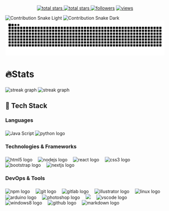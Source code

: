 <br clear="both">

<p align="center">
  <a href="https://github.com/MayBeeGG?tab=repositories&sort=stargazers">
    <img alt="total stars" title="Total stars on GitHub" src="https://custom-icon-badges.herokuapp.com/badge/dynamic/json?logo=star&host=formatted-dynamic-badges.herokuapp.com&formatter=metric&style=for-the-badge&color=55960c&labelColor=488207&label=stars&query=$.stars&url=https://api.github-star-counter.workers.dev/user/MayBeeGG"/>
  </a>
  <a href="https://github.com/MayBeeGG?tab=repositories&sort=stargazers">
    <img alt="total stars" title="Total forks on GitHub" src="https://custom-icon-badges.herokuapp.com/badge/dynamic/json?logo=fork&host=formatted-dynamic-badges.herokuapp.com&formatter=metric&style=for-the-badge&color=ff0013&labelColor=ae1206&label=forks&query=$.forks&url=https://api.github-star-counter.workers.dev/user/MayBeeGG"/>
  </a>
  <a href="https://github.com/MayBeeGG?tab=followers">
    <img alt="followers" title="Follow me on Github" src="https://custom-icon-badges.herokuapp.com/github/followers/MayBeeGG?color=236ad3&labelColor=1155ba&style=for-the-badge&logo=person-add&label=Follow&logoColor=white"/></a>
  <a href="https://github.com/MayBeeGG/Simple-View-Counter">
    <img alt="views" title="GitHub profile views" src="https://komarev.com/ghpvc/?username=MayBeeGG&style=for-the-badge&color=lightgrey"/>
  </a>
</p>

![Contribution Snake Light](https://raw.githubusercontent.com/MayBeeGG/MayBeeGG/output/dist/snake.svg)
![Contribution Snake Dark](https://raw.githubusercontent.com/MayBeeGG/MayBeeGG/output/dist/snake-dark.svg)
![snake gif](https://github.com/MayBeeGG/MayBeeGG/blob/output/github-contribution-grid-snake-dark.svg)

###

<h1 align="left">🔥Stats</h1>

###

<div>
  <img src="https://github-readme-stats.vercel.app/api?username=MayBeeGG&theme=tokyonight&show_icons=true&hide_border=false&count_private=true" height="150" alt="streak graph"  />
  <img src="https://github-readme-streak-stats.herokuapp.com/?user=MayBeeGG&theme=tokyonight&hide_border=false" height="150" alt="streak graph"  />
</div>

###

<h2 align="left">🚀 Tech Stack</h2>

###

<h3 align="left">Languages</h3>

###

<div align="left">
  <img src="https://img.shields.io/badge/JavaScript-1a1b27?style=for-the-badge&logo=javascript&logoColor=70a5fd" height="40" alt="Java Script"  />
  <img src="https://img.shields.io/badge/Python-1a1b27?style=for-the-badge&logo=python&logoColor=70a5fd" height="40" alt="python logo"  />
</div>

###

<h3 align="left">Technologies & Frameworks</h3>

###

<div align="left">
  <img src="https://img.shields.io/badge/HTML5-E34F26?logo=html5&logoColor=white&style=for-the-badge" height="40" alt="html5 logo"  />
  <img width="10" />
  <img src="https://img.shields.io/badge/Node.js-339933?logo=nodedotjs&logoColor=white&style=for-the-badge" height="40" alt="nodejs logo"  />
  <img width="10" />
  <img src="https://img.shields.io/badge/React-61DAFB?logo=react&logoColor=black&style=for-the-badge" height="40" alt="react logo"  />
  <img width="10" />
  <img src="https://img.shields.io/badge/CSS3-1572B6?logo=css3&logoColor=white&style=for-the-badge" height="40" alt="css3 logo"  />
  <img width="10" />
  <img src="https://img.shields.io/badge/Bootstrap-7952B3?logo=bootstrap&logoColor=white&style=for-the-badge" height="40" alt="bootstrap logo"  />
  <img width="10" />
  <img src="https://img.shields.io/badge/Next.js-000000?logo=nextdotjs&logoColor=white&style=for-the-badge" height="40" alt="nextjs logo"  />
</div>

###

<h3 align="left">DevOps & Tools</h3>

###

<div align="left">
  <img src="https://img.shields.io/badge/npm-CB3837?logo=npm&logoColor=white&style=for-the-badge" height="40" alt="npm logo"  />
  <img width="10" />
  <img src="https://img.shields.io/badge/Git-F05032?logo=git&logoColor=white&style=for-the-badge" height="40" alt="git logo"  />
  <img width="10" />
  <img src="https://img.shields.io/badge/GitLab-FC6D26?logo=gitlab&logoColor=black&style=for-the-badge" height="40" alt="gitlab logo"  />
  <img width="10" />
  <img src="https://img.shields.io/badge/Adobe Illustrator-FF9A00?logo=adobeillustrator&logoColor=black&style=for-the-badge" height="40" alt="illustrator logo"  />
  <img width="10" />
  <img src="https://img.shields.io/badge/Linux-FCC624?logo=linux&logoColor=black&style=for-the-badge" height="40" alt="linux logo"  />
  <img width="10" />
  <img src="https://img.shields.io/badge/Arduino-00979D?logo=arduino&logoColor=white&style=for-the-badge" height="40" alt="arduino logo"  />
  <img width="10" />
  <img src="https://img.shields.io/badge/Adobe Photoshop-31A8FF?logo=adobephotoshop&logoColor=black&style=for-the-badge" height="40" alt="photoshop logo"  />
  <img width="10" />
    <img src="https://img.shields.io/badge/Adobe Premiere Pro-31A8FF?logo=adobepremierepro&logoColor=black&style=for-the-badge" height="40"%20alt="premiere pro logo"  />
  <img width="10" />
  <img src="https://img.shields.io/badge/Visual Studio Code-007ACC?logo=visualstudiocode&logoColor=white&style=for-the-badge" height="40" alt="vscode logo"  />
  <img width="10" />
  <img src="https://img.shields.io/badge/Windows-0078D6?logo=windows&logoColor=white&style=for-the-badge" height="40" alt="windows8 logo"  />
  <img width="10" />
  <img src="https://img.shields.io/badge/GitHub-181717?logo=github&logoColor=white&style=for-the-badge" height="40" alt="github logo"  />
  <img width="10" />
  <img src="https://img.shields.io/badge/Markdown-000000?logo=markdown&logoColor=white&style=for-the-badge" height="40" alt="markdown logo"  />
</div>

